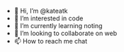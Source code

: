 - 👋 Hi, I’m @kateatk
- 👀 I’m interested in code
- 🌱 I’m currently learning noting
- 💞️ I’m looking to collaborate on web
- 📫 How to reach me chat 

<!---
kateatk/kateatk is a ✨ special ✨ repository because its `README.md` (this file) appears on your GitHub profile.
You can click the Preview link to take a look at your changes.
--->
